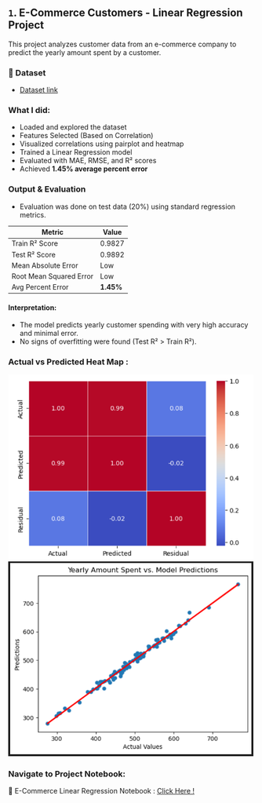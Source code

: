 
## `1`. E-Commerce Customers - Linear Regression Project 

This project analyzes customer data from an e-commerce company to predict the yearly amount spent by a customer.

### 📂 Dataset
- [Dataset link](https://www.kaggle.com/datasets/srolka/ecommerce-customers)
  
### What I did:
- Loaded and explored the dataset
- Features Selected (Based on Correlation)
- Visualized correlations using pairplot and heatmap
- Trained a Linear Regression model
- Evaluated with MAE, RMSE, and R² scores
- Achieved **1.45% average percent error**

### Output & Evaluation
- Evaluation was done on test data (20%) using standard regression metrics.

| Metric                  | Value     |
| ----------------------- | --------- |
| Train R² Score          | 0.9827    |
| Test R² Score           | 0.9892    |
| Mean Absolute Error     | Low       |
| Root Mean Squared Error | Low       |
| Avg Percent Error     | **1.45%** |

#### Interpretation:

- The model predicts yearly customer spending with very high accuracy and minimal error.
- No signs of overfitting were found (Test R² > Train R²).
  
### Actual vs Predicted Heat Map :
<img src="https://github.com/kammala-kalyan/My-ML-Projects/blob/main/E-Commerce/Actual%20Vs%20Predicted1.png" width="500"> <img src="https://github.com/kammala-kalyan/My-ML-Projects/blob/main/E-Commerce/Actual%20VS%20Predicted.png" width="500">

### Navigate to Project Notebook:
🔗 E-Commerce Linear Regression Notebook : [Click Here !](https://github.com/kammala-kalyan/My-ML-Projects/blob/main/E-Commerce/E-Commerce_code.ipynb)
